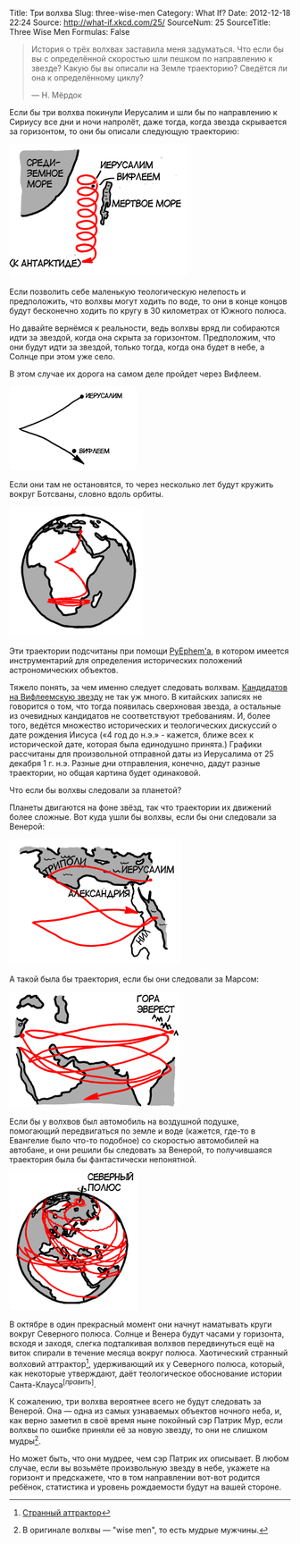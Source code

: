 Title: Три волхва
Slug: three-wise-men
Category: What If?
Date: 2012-12-18 22:24
Source: http://what-if.xkcd.com/25/
SourceNum: 25
SourceTitle: Three Wise Men
Formulas: False

> История о трёх волхвах заставила меня задуматься. Что если бы вы с определённой скоростью шли пешком по направлению к звезде? Какую бы вы описали на Земле траекторию? Сведётся ли она к определённому циклу?
>
> — Н. Мёрдок

Если бы три волхва покинули Иерусалим и шли бы по направлению к Сириусу все дни и ночи напролёт, даже тогда, когда звезда скрывается за горизонтом, то они бы описали следующую траекторию:

![](/uploads/025-three-wise-men/magi_sirius_walk.png "Несколько поражённых звездой волхвов идут по спирали на юг.")

Если позволить себе маленькую теологическую нелепость и предположить, что волхвы могут ходить по воде, то они в конце концов будут бесконечно ходить по кругу в 30 километрах от Южного полюса.

Но давайте вернёмся к реальности, ведь волхвы вряд ли собираются идти за звездой, когда она скрыта за горизонтом. Предположим, что они будут идти за звездой, только тогда, когда она будет в небе, а Солнце при этом уже село.

В этом случае их дорога на самом деле пройдет через Вифлеем.

![](/uploads/025-three-wise-men/magi_sirius_realistic_close.png "Волхвы атакуют Иерусалим полуклещевидным маневром.")

Если они там не остановятся, то через несколько лет будут кружить вокруг Ботсваны, словно вдоль орбиты.

![](/uploads/025-three-wise-men/magi_sirius_realistic.png "Дитё, дитё, потеет от жары / мы принесём ему сальдирование и образование.")

Эти траектории подсчитаны при помощи [PyEphem'а](http://rhodesmill.org/pyephem/), в котором имеется инструментарий для определения исторических положений астрономических объектов.

Тяжело понять, за чем именно следует следовать волхвам. [Кандидатов на Вифлеемскую звезду](http://www.observadores-cometas.com/Star_of_Bethlehem/English/Whatnot.htm) не так уж много. В китайских записях не говорится о том, что тогда появилась сверхновая звезда, а остальные из очевидных кандидатов не соответствуют требованиям. И, более того, ведётся множество исторических и теологических дискуссий о дате рождения Иисуса («4 год до н.э.» - кажется, ближе всех к исторической дате, которая была единодушно принята.) Графики рассчитаны для произвольной отправной даты из Иерусалима от 25 декабря 1 г. н.э. Разные дни отправления, конечно, дадут разные траектории, но общая картина будет одинаковой.

Что если бы волхвы следовали за планетой?

Планеты двигаются на фоне звёзд, так что траектории их движений более сложные. Вот куда ушли бы волхвы, если бы они следовали за Венерой:

![](/uploads/025-three-wise-men/magi_venus.png "Волхвы теряют интерес к ребёнку и берут отпуск в Триполи на Красном море.")

А такой была бы траектория, если бы они следовали за Марсом:

![](/uploads/025-three-wise-men/magi_mars.png "Три волхва ищут дитя Иисуса на верхушке горы Эверест, что вполне разумно, учитывая, что он спускается с небес и ступает на первую землю, до которой доберется.")

Если бы у волхвов был автомобиль на воздушной подушке, помогающий передвигаться по земле и воде (кажется, где-то в Евангелие было что-то подобное) со скоростью автомобилей на автобане, и они решили бы следовать за Венерой, то получившаяся траектория была бы фантастически непонятной.

![](/uploads/025-three-wise-men/magi_venus_car.png "Три волхва и их магический автомобиль на воздушной подушке, в главных ролях дональд гловер, кал пенн, энди сэмберг, и патри харрис в роли автомобиля на воздушной подушке.")

В октябре в один прекрасный момент они начнут наматывать круги вокруг Северного полюса. Солнце и Венера будут часами у горизонта, всходя и заходя, слегка подталкивая волхвов передвинуться ещё на виток спирали в течение месяца вокруг полюса. Хаотический странный волховий аттрактор[^1], удерживающий их у Северного полюса, который, как некоторые утверждают, даёт теологическое обоснование истории Санта-Клауса<sup>[_править_]</sup>.

К сожалению, три волхва вероятнее всего не будут следовать за Венерой. Она — одна из самых узнаваемых объектов ночного неба, и, как верно заметил в своё время ныне покойный сэр Патрик Мур, если волхвы по ошибке приняли её за новую звезду, то они не слишком мудры[^2].

Но может быть, что они мудрее, чем сэр Патрик их описывает. В любом случае, если вы возьмёте произвольную звезду в небе, укажете на горизонт и предскажете, что в том направлении вот-вот родится ребёнок, статистика и уровень рождаемости будут на вашей стороне.

[^1]: [Странный аттрактор](http://ru.wikipedia.org/wiki/Аттрактор)
[^2]: В оригинале волхвы — "wise men", то есть мудрые мужчины.

